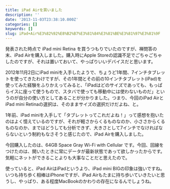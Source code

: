 ```yaml
---
title: iPad Airを買いました
description: ''
date: '2013-11-03T23:38:10.000Z'
categories: []
keywords: []
slug: iPad+Air%E3%82%92%E8%B2%B7%E3%81%84%E3%81%BE%E3%81%97%E3%81%9F
---
```

発表された時点で iPad mini Retina を買うつもりでいたのですが、禅問答の末、iPad Airを購入しました。購入時にApple Storeの認識不足でごちゃごちゃしたのですが、それは置いておいて、やっぱりいいデバイスだと思います。

2012年11月2日にiPad miniを入手したようで、ちょうど1年間、7インチタブレットを使ってきたわけですが、その1年間とその前の10インチタブレット(iPad)を使ってみた経験をふりかえってみると、「iPadはどのサイズであっても、もっぱらイスに座って使うもので、スタバで使っても移動中には使わないものだ」というのが自分の使い方としてあることが分かりました。つまり、今回のiPad AirとiPad mini Retinaの選択は、そのままサイズの選択だけだよね、と。

1年前、iPad miniを入手して「タブレットってこれだよね！」って感想を抱いたのはよく憶えているのですが、それが軽さからくるものなのか、小ささからくるものなのか、まではどうしても分析できず、大きさとして7インチでなければならないという制約もなさそうと感じたので、iPad Airを購入しました。

今回購入したのは、64GB Space Gray Wi-Fi with Cellular です。今回、回線をつけたのは、開いたときに常にデータが最新状態であって欲しかったからです。気軽にネットができることよりも大事なことだと思えたので。

使っていると、iPad AirはiPadというより、iPad mini BIGの印象は強いですね。いつも持ち歩く相棒はiPhoneですが、iPad Airもたまに持ち歩いていきたいと思うし、やっぱり、ある程度MacBookのかわりの存在になるんでしょうね。